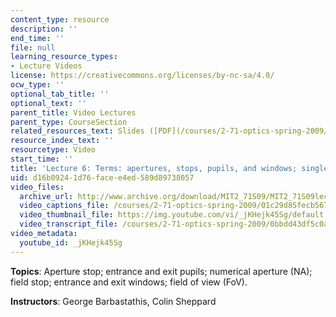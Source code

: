 ```yaml
---
content_type: resource
description: ''
end_time: ''
file: null
learning_resource_types:
- Lecture Videos
license: https://creativecommons.org/licenses/by-nc-sa/4.0/
ocw_type: ''
optional_tab_title: ''
optional_text: ''
parent_title: Video Lectures
parent_type: CourseSection
related_resources_text: Slides ([PDF](/courses/2-71-optics-spring-2009/resources/mit2_71s09_lec06))
resource_index_text: ''
resourcetype: Video
start_time: ''
title: 'Lecture 6: Terms: apertures, stops, pupils, and windows; single-lens camera'
uid: d16b0924-1d76-face-e4ed-589d89738057
video_files:
  archive_url: http://www.archive.org/download/MIT2_71S09/MIT2_71S09lec06_300k.mp4
  video_captions_file: /courses/2-71-optics-spring-2009/01c29d85fecb567b8e32d6cca21b4f25_jKHejk45Sg.vtt
  video_thumbnail_file: https://img.youtube.com/vi/_jKHejk45Sg/default.jpg
  video_transcript_file: /courses/2-71-optics-spring-2009/0bbdd43df5c0af54d67c0d3d3181edf5_jKHejk45Sg.pdf
video_metadata:
  youtube_id: _jKHejk45Sg
---
```


**Topics**: Aperture stop; entrance and exit pupils; numerical aperture (NA); field stop; entrance and exit windows; field of view (FoV).

**Instructors**: George Barbastathis, Colin Sheppard

